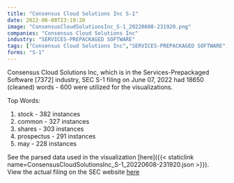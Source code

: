 ```yaml
---
title: "Consensus Cloud Solutions Inc S-1"
date: 2022-06-08T23:19:20
image: "ConsensusCloudSolutionsInc_S-1_20220608-231920.png"
companies: "Consensus Cloud Solutions Inc"
industry: "SERVICES-PREPACKAGED SOFTWARE"
tags: ["Consensus Cloud Solutions Inc","SERVICES-PREPACKAGED SOFTWARE","06-07-2022","S-1"]
forms: "S-1"
---
```

Consensus Cloud Solutions Inc, which is in the Services-Prepackaged Software [7372] industry, SEC S-1 filing on June 07, 2022 had 18650 (cleaned) words - 600 were utilized for the visualizations.

Top Words:
1. stock - 382 instances
2. common - 327 instances
3. shares - 303 instances
4. prospectus - 291 instances
5. may - 228 instances


See the parsed data used in the visualization [here]({{< staticlink name=ConsensusCloudSolutionsInc_S-1_20220608-231920.json >}}).  
View the actual filing on the SEC website [here](https://www.sec.gov/Archives/edgar/data/1866633/0001193125-22-169266.txt)